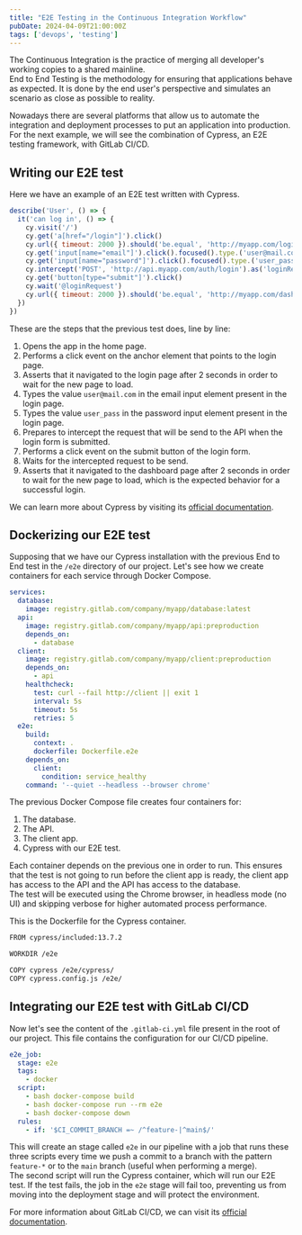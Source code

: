 ```yaml
---
title: "E2E Testing in the Continuous Integration Workflow"
pubDate: 2024-04-09T21:00:00Z
tags: ['devops', 'testing']
---
```

The Continuous Integration is the practice of merging all developer's working copies to a shared mainline.  
End to End Testing is the methodology for ensuring that applications behave as expected. It is done by the end user's perspective and simulates an scenario as close as possible to reality.

Nowadays there are several platforms that allow us to automate the integration and deployment processes to put an application into production. For the next example, we will see the combination of Cypress, an E2E testing framework, with GitLab CI/CD.

## Writing our E2E test

Here we have an example of an E2E test written with Cypress.

```javascript
describe('User', () => {
  it('can log in', () => {
    cy.visit('/')
    cy.get('a[href="/login"]').click()
    cy.url({ timeout: 2000 }).should('be.equal', 'http://myapp.com/login')
    cy.get('input[name="email"]').click().focused().type.('user@mail.com')
    cy.get('input[name="password"]').click().focused().type.('user_pass')
    cy.intercept('POST', 'http://api.myapp.com/auth/login').as('loginRequest')
    cy.get('button[type="submit"]').click()
    cy.wait('@loginRequest')
    cy.url({ timeout: 2000 }).should('be.equal', 'http://myapp.com/dashboard')
  })
})
```

These are the steps that the previous test does, line by line:
1. Opens the app in the home page.
2. Performs a click event on the anchor element that points to the login page.
3. Asserts that it navigated to the login page after 2 seconds in order to wait for the new page to load.
4. Types the value `user@mail.com` in the email input element present in the login page.
5. Types the value `user_pass` in the password input element present in the login page.
6. Prepares to intercept the request that will be send to the API when the login form is submitted.
7. Performs a click event on the submit button of the login form.
8. Waits for the intercepted request to be send.
9. Asserts that it navigated to the dashboard page after 2 seconds in order to wait for the new page to load, which is the expected behavior for a successful login.

We can learn more about Cypress by visiting its <a href="https://docs.cypress.io/guides/getting-started/installing-cypress" target="_blank">official documentation</a>.

## Dockerizing our E2E test

Supposing that we have our Cypress installation with the previous End to End test in the `/e2e` directory of our project. Let's see how we create containers for each service through Docker Compose.

```yaml
services:
  database:
    image: registry.gitlab.com/company/myapp/database:latest
  api:
    image: registry.gitlab.com/company/myapp/api:preproduction
    depends_on:
      - database
  client:
    image: registry.gitlab.com/company/myapp/client:preproduction
    depends_on:
      - api
    healthcheck:
      test: curl --fail http://client || exit 1
      interval: 5s
      timeout: 5s
      retries: 5
  e2e:
    build:
      context: .
      dockerfile: Dockerfile.e2e
    depends_on:
      client:
        condition: service_healthy
    command: '--quiet --headless --browser chrome'
```

The previous Docker Compose file creates four containers for:
1. The database.
2. The API.
3. The client app.
4. Cypress with our E2E test.

Each container depends on the previous one in order to run. This ensures that the test is not going to run before the client app is ready, the client app has access to the API and the API has access to the database.  
The test will be executed using the Chrome browser, in headless mode (no UI) and skipping verbose for higher automated process performance.

This is the Dockerfile for the Cypress container.

```bash
FROM cypress/included:13.7.2

WORKDIR /e2e

COPY cypress /e2e/cypress/
COPY cypress.config.js /e2e/
```

## Integrating our E2E test with GitLab CI/CD

Now let's see the content of the `.gitlab-ci.yml` file present in the root of our project. This file contains the configuration for our CI/CD pipeline.

```yaml
e2e_job:
  stage: e2e
  tags:
    - docker
  script:
    - bash docker-compose build
    - bash docker-compose run --rm e2e
    - bash docker-compose down
  rules:
    - if: '$CI_COMMIT_BRANCH =~ /^feature-|^main$/'
```

This will create an stage called `e2e` in our pipeline with a job that runs these three scripts every time we push a commit to a branch with the pattern `feature-*` or to the `main` branch (useful when performing a merge).  
The second script will run the Cypress container, which will run our E2E test. If the test fails, the job in the `e2e` stage will fail too, preventing us from moving into the deployment stage and will protect the environment.

For more information about GitLab CI/CD, we can visit its <a href="https://docs.gitlab.com/ee/ci/" target="_blank">official documentation</a>.